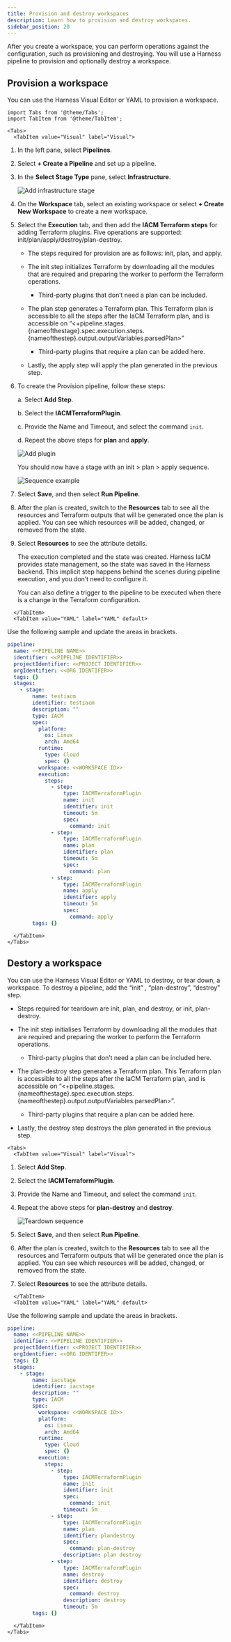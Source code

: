 ```yaml
---
title: Provision and destroy workspaces
description: Learn how to provision and destroy workspaces.
sidebar_position: 20
---
```


After you create a workspace, you can perform operations against the configuration, such as provisioning and destroying. You will use a Harness pipeline to provision and optionally destroy a workspace. 

## Provision a workspace

You can use the Harness Visual Editor or YAML to provision a workspace.


```mdx-code-block
import Tabs from '@theme/Tabs';
import TabItem from '@theme/TabItem';
```
```mdx-code-block
<Tabs>
  <TabItem value="Visual" label="Visual">
```

1. In the left pane, select **Pipelines**.
2. Select **+ Create a Pipeline** and set up a pipeline. 
3. In the **Select Stage Type** pane, select **Infrastructure**.

    ![Add infrastructure stage](./static/select-stage.png)

4. On the **Workspace** tab, select an existing workspace or select **+ Create New Workspace** to create a new workspace. 

5. Select the **Execution** tab, and then add the **IACM Terraform steps** for adding Terraform plugins. Five operations are supported: init/plan/apply/destroy/plan-destroy.

    * The steps required for provision are as follows: init, plan, and apply.

    * The init step initializes Terraform by downloading all the modules that are required and preparing the worker to perform the Terraform operations.

        * Third-party plugins that don’t need a plan can be included.
    
    * The plan step generates a Terraform plan. This Terraform plan is accessible to all the steps after the IaCM Terraform plan, and is accessible on “<+pipeline.stages.{nameofthestage}.spec.execution.steps.{nameofthestep}.output.outputVariables.parsedPlan>”

        * Third-party plugins that require a plan can be added here.

    * Lastly, the apply step will apply the plan generated in the previous step.

6. To create the Provision pipeline, follow these steps:

    a. Select **Add Step**.

    b. Select the **IACMTerraformPlugin**.

    c. Provide the Name and Timeout, and select the command `init`.

    d. Repeat the above steps for **plan** and **apply**.

    ![Add plugin](./static/plugin-step.png)

    You should now have a stage with an init > plan > apply sequence. 

    ![Sequence example](./static/init-plan-apply.png)

7. Select **Save**, and then select **Run Pipeline**. 

8. After the plan is created, switch to the **Resources** tab to see all the resources and Terraform outputs that will be generated once the plan is applied. You can see which resources will be added, changed, or removed from the state. 

9. Select **Resources** to see the attribute details. 

    The execution completed and the state was created. Harness IaCM provides state management, so the state was saved in the Harness backend. This implicit step happens behind the scenes during pipeline execution, and you don’t need to configure it. 

    You can also define a trigger to the pipeline to be executed when there is a change in the Terraform configuration.

```mdx-code-block
  </TabItem>
  <TabItem value="YAML" label="YAML" default>
```
Use the following sample and update the areas in brackets. 

```yaml
pipeline:
  name: <<PIPELINE NAME>>
  identifier: <<PIPELINE IDENTIFIER>>
  projectIdentifier: <<PROJECT IDENTIFIER>>
  orgIdentifier: <<ORG IDENTIFER>>
  tags: {}
  stages:
    - stage:
        name: testiacm
        identifier: testiacm
        description: ""
        type: IACM
        spec:
          platform:
            os: Linux
            arch: Amd64
          runtime:
            type: Cloud
            spec: {}
          workspace: <<WORKSPACE ID>>
          execution:
            steps:
              - step:
                  type: IACMTerraformPlugin
                  name: init
                  identifier: init
                  timeout: 5m
                  spec:
                    command: init
              - step:
                  type: IACMTerraformPlugin
                  name: plan
                  identifier: plan
                  timeout: 5m
                  spec:
                    command: plan
              - step:
                  type: IACMTerraformPlugin
                  name: apply
                  identifier: apply
                  timeout: 5m
                  spec:
                    command: apply
        tags: {}
```

```mdx-code-block
  </TabItem>
</Tabs>
```

## Destory a workspace

You can use the Harness Visual Editor or YAML to destroy, or tear down, a workspace. To destroy a pipeline, add the “init” , “plan-destroy”,  “destroy” step.

* Steps required for teardown are init, plan, and destroy, or init, plan-destroy.

* The init step initialises Terraform by downloading all the modules that are required and preparing the worker to perform the Terraform operations.

    * Third-party plugins that don’t need a plan can be included here.

* The plan-destroy step generates a Terraform plan. This Terraform plan is accessible to all the steps after the IaCM Terraform plan, and is accessible on “<+pipeline.stages.{nameofthestage}.spec.execution.steps.{nameofthestep}.output.outputVariables.parsedPlan>”.

    * Third-party plugins that require a plan can be added here.

* Lastly, the destroy step destroys the plan generated in the previous step.

```mdx-code-block
<Tabs>
  <TabItem value="Visual" label="Visual">
```

1. Select **Add Step**.

2. Select the **IACMTerraformPlugin**.

3. Provide the Name and Timeout, and select the command `init`.

4. Repeat the above steps for **plan-destroy** and **destroy**.

    ![Teardown sequence](./static/teardown.png)

5. Select **Save**, and then select **Run Pipeline**. 

6. After the plan is created, switch to the **Resources** tab to see all the resources and Terraform outputs that will be generated once the plan is applied. You can see which resources will be added, changed, or removed from the state. 

7. Select **Resources** to see the attribute details. 

```mdx-code-block
  </TabItem>
  <TabItem value="YAML" label="YAML" default>
```
Use the following sample and update the areas in brackets. 

```yaml
pipeline:
  name: <<PIPELINE NAME>>
  identifier: <<PIPELINE IDENTIFIER>>
  projectIdentifier: <<PROJECT IDENTIFIER>>
  orgIdentifier: <<ORG IDENTIFER>>
  tags: {}
  stages:
    - stage:
        name: iacstage
        identifier: iacstage
        description: ""
        type: IACM
        spec:
          workspace: <<WORKSPACE ID>>
          platform:
            os: Linux
            arch: Amd64
          runtime:
            type: Cloud
            spec: {}
          execution:
            steps:
              - step:
                  type: IACMTerraformPlugin
                  name: init
                  identifier: init
                  spec:
                    command: init
                  timeout: 5m
              - step:
                  type: IACMTerraformPlugin
                  name: plan
                  identifier: plandestroy
                  spec:
                    command: plan-destroy
                  description: plan destroy
              - step:
                  type: IACMTerraformPlugin
                  name: destroy
                  identifier: destroy
                  spec:
                    command: destroy
                  description: destroy
                  timeout: 5m
        tags: {}
```

```mdx-code-block
  </TabItem>
</Tabs>
```